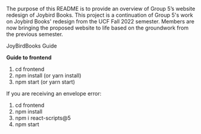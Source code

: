The purpose of this README is to provide an overview of Group 5’s website redesign of Joybird Books. This project is a continuation of Group 5's work on Joybird Books' redesign from the UCF Fall 2022 semester. Members are now bringing the proposed website to life based on the groundwork from the previous semester. 

JoyBirdBooks Guide

**Guide to frontend**
1. cd frontend
2. npm install (or yarn install)
3. npm start (or yarn start)

If you are receiving an envelope error:
1. cd frontend
2. npm install
3. npm i react-scripts@5
4. npm start
